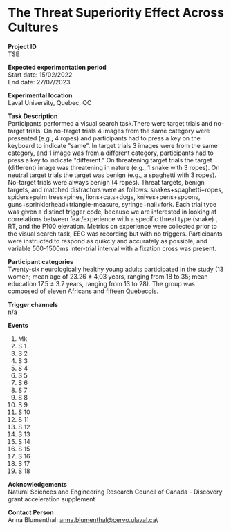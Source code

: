 # The Threat Superiority Effect Across Cultures
**Project ID**\
TSE

**Expected experimentation period**\
Start date: 15/02/2022\
End date: 27/07/2023

**Experimental location**\
Laval University, Quebec, QC

**Task Description**\
Participants performed a visual search task.There were target trials and no-target trials. On no-target trials 4 images from the same category were presented (e.g., 4 ropes) and participants had to press a key on the keyboard to indicate "same". In target trials 3 images were from the same category, and 1 image was from a different category, participants had to press a key to indicate "different." On threatening target trials the  target (different) image was threatening in nature (e.g., 1 snake with 3 ropes). On neutral target trials the target was benign (e.g., a spaghetti with 3 ropes). No-target trials were always benign (4 ropes). Threat targets, benign targets, and matched distractors were as follows: snakes+spaghetti+ropes, spiders+palm trees+pines, lions+cats+dogs, knives+pens+spoons, guns+sprinklerhead+triangle-measure, syringe+nail+fork. Each trial type was given a distinct trigger code, because we are interested in looking at correlations between fear/experience with a specific threat type (snake) , RT, and the P100 elevation. Metrics on experience were collected prior to the visual search task, EEG was recording but with no triggers. Participants were instructed to respond as quikcly and accurately as possible, and variable 500-1500ms inter-trial interval with a fixation cross was present.

**Participant categories**\
Twenty-six neurologically healthy young adults participated in the study (13 women; mean age of 23.26 ± 4,03 years, ranging from 18 to 35; mean education 17.5 ± 3.7 years, ranging from 13 to 28). The group was composed of eleven Africans and fifteen Quebecois.

**Trigger channels**\
n/a

**Events**
1. Mk
2. S  1
3. S  2
4. S  3
5. S  4
6. S  5
7. S  6
8. S  7
9. S  8
10. S  9
11. S 10
12. S 11
13. S 12
14. S 13
15. S 14
16. S 15
17. S 16
18. S 17
19. S 18

**Acknowledgements**\
Natural Sciences and Engineering Research Council of Canada - Discovery grant acceleration supplement

**Contact Person**\
Anna Blumenthal: anna.blumenthal@cervo.ulaval.ca\
